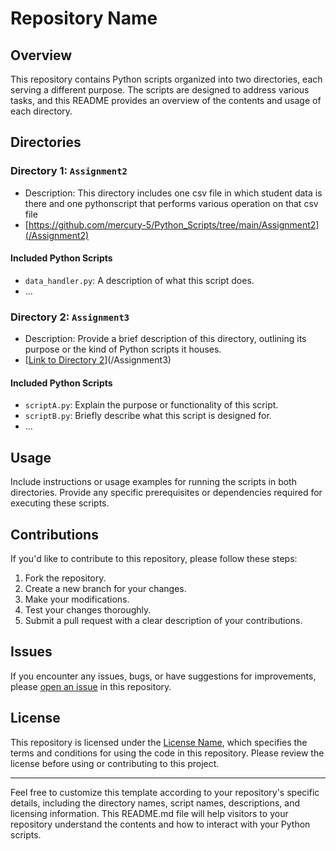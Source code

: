 # Repository Name

## Overview

This repository contains Python scripts organized into two directories, each serving a different purpose. The scripts are designed to address various tasks, and this README provides an overview of the contents and usage of each directory.

## Directories

### Directory 1: `Assignment2`

- Description: This directory includes one csv file in which student data is there and one pythonscript that performs various operation on that csv file
- [https://github.com/mercury-5/Python_Scripts/tree/main/Assignment2](/Assignment2)

#### Included Python Scripts

- `data_handler.py`: A description of what this script does.
- ...

### Directory 2: `Assignment3`

- Description: Provide a brief description of this directory, outlining its purpose or the kind of Python scripts it houses.
- [[Link to Directory 2](https://github.com/mercury-5/Python_Scripts/tree/main/Assignment3)](/Assignment3)

#### Included Python Scripts

- `scriptA.py`: Explain the purpose or functionality of this script.
- `scriptB.py`: Briefly describe what this script is designed for.
- ...

## Usage

Include instructions or usage examples for running the scripts in both directories. Provide any specific prerequisites or dependencies required for executing these scripts.

## Contributions

If you'd like to contribute to this repository, please follow these steps:

1. Fork the repository.
2. Create a new branch for your changes.
3. Make your modifications.
4. Test your changes thoroughly.
5. Submit a pull request with a clear description of your contributions.

## Issues

If you encounter any issues, bugs, or have suggestions for improvements, please [open an issue](/issues) in this repository.

## License

This repository is licensed under the [License Name](/LICENSE), which specifies the terms and conditions for using the code in this repository. Please review the license before using or contributing to this project.

---

Feel free to customize this template according to your repository's specific details, including the directory names, script names, descriptions, and licensing information. This README.md file will help visitors to your repository understand the contents and how to interact with your Python scripts.
